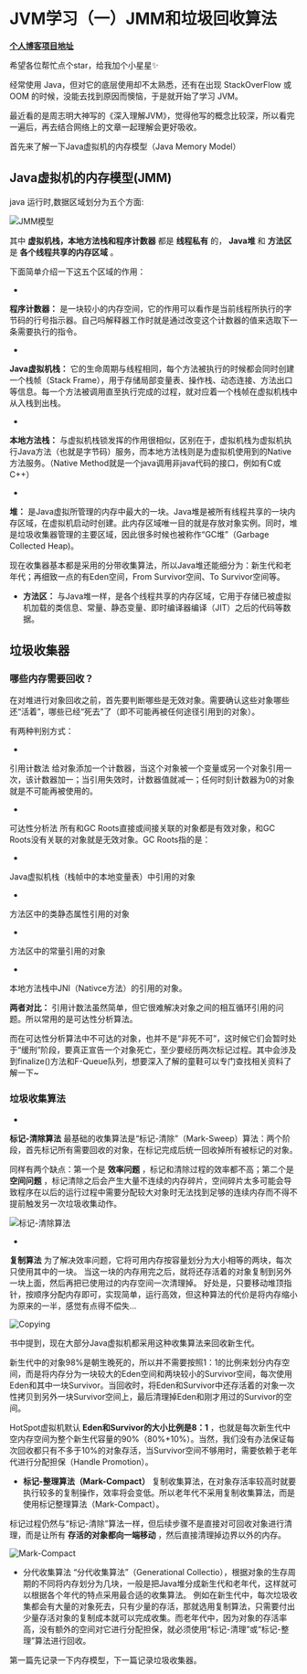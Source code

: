 # JVM学习（一）JMM和垃圾回收算法 #

**[个人博客项目地址]( https://link.juejin.im?target=https%3A%2F%2Fgithub.com%2FVip-Augus%2FVip-Augus.github.io )**

希望各位帮忙点个star，给我加个小星星✨

经常使用 Java，但对它的底层使用却不太熟悉，还有在出现 StackOverFlow 或 OOM 的时候，没能去找到原因而懊恼，于是就开始了学习 JVM。

最近看的是周志明大神写的《深入理解JVM》，觉得他写的概念比较深，所以看完一遍后，再去结合网络上的文章一起理解会更好吸收。

首先来了解一下Java虚拟机的内存模型（Java Memory Model）

## Java虚拟机的内存模型(JMM) ##

java 运行时,数据区域划分为五个方面:

![JMM模型](https://user-gold-cdn.xitu.io/2019/5/25/16aedef1a70419d1?imageView2/0/w/1280/h/960/ignore-error/1)

其中 **虚拟机栈，本地方法栈和程序计数器** 都是 **线程私有** 的， **Java堆** 和 **方法区** 是 **各个线程共享的内存区域** 。

下面简单介绍一下这五个区域的作用：

* 

**程序计数器：** 是一块较小的内存空间，它的作用可以看作是当前线程所执行的字节码的行号指示器。自己吗解释器工作时就是通过改变这个计数器的值来选取下一条需要执行的指令。

* 

**Java虚拟机栈：** 它的生命周期与线程相同，每个方法被执行的时候都会同时创建一个栈帧（Stack Frame），用于存储局部变量表、操作栈、动态连接、方法出口等信息。每一个方法被调用直至执行完成的过程，就对应着一个栈帧在虚拟机栈中从入栈到出栈。

* 

**本地方法栈：** 与虚拟机栈锁发挥的作用很相似，区别在于，虚拟机栈为虚拟机执行Java方法（也就是字节码）服务，而本地方法栈则是为虚拟机使用到的Native方法服务。（Native Method就是一个java调用非java代码的接口，例如有C或C++）

* 

**堆：** 是Java虚拟所管理的内存中最大的一块。Java堆是被所有线程共享的一块内存区域，在虚拟机启动时创建。此内存区域唯一目的就是存放对象实例。同时，堆是垃圾收集器管理的主要区域，因此很多时候也被称作“GC堆”（Garbage Collected Heap)。

现在收集器基本都是采用的分带收集算法，所以Java堆还能细分为：新生代和老年代；再细致一点的有Eden空间，From Survivor空间、To Survivor空间等。

* **方法区：** 与Java堆一样，是各个线程共享的内存区域，它用于存储已被虚拟机加载的类信息、常量、静态变量、即时编译器编译（JIT）之后的代码等数据。

## 垃圾收集器 ##

### 哪些内存需要回收？ ###

在对堆进行对象回收之前，首先要判断哪些是无效对象。需要确认这些对象哪些还“活着”，哪些已经“死去”了（即不可能再被任何途径引用到的对象）。

有两种判别方式：

* 

引用计数法 给对象添加一个计数器，当这个对象被一个变量或另一个对象引用一次，该计数器加一；当引用失效时，计数器值就减一；任何时刻计数器为0的对象就是不可能再被使用的。

* 

可达性分析法 所有和GC Roots直接或间接关联的对象都是有效对象，和GC Roots没有关联的对象就是无效对象。GC Roots指的是：

* 

Java虚拟机栈（栈帧中的本地变量表）中引用的对象

* 

方法区中的类静态属性引用的对象

* 

方法区中的常量引用的对象

* 

本地方法栈中JNI（Nativce方法）的引用的对象。

**两者对比：** 引用计数法虽然简单，但它很难解决对象之间的相互循环引用的问题。所以常用的是可达性分析算法。

而在可达性分析算法中不可达的对象，也并不是“非死不可”，这时候它们会暂时处于“缓刑”阶段，要真正宣告一个对象死亡，至少要经历两次标记过程。其中会涉及到finalize()方法和F-Queue队列，想要深入了解的童鞋可以专门查找相关资料了解一下~

### 垃圾收集算法 ###

* 

**标记-清除算法** 最基础的收集算法是“标记-清除”（Mark-Sweep）算法：两个阶段，首先标记所有需要回收的对象，在标记完成后统一回收掉所有被标记的对象。

同样有两个缺点：第一个是 **效率问题** ，标记和清除过程的效率都不高；第二个是 **空间问题** ，标记清除之后会产生大量不连续的内存碎片，空间碎片太多可能会导致程序在以后的运行过程中需要分配较大对象时无法找到足够的连续内存而不得不提前触发另一次垃圾收集动作。

![标记-清除算法](https://user-gold-cdn.xitu.io/2019/5/25/16aedef1a6fc5c42?imageView2/0/w/1280/h/960/ignore-error/1)

* 

**复制算法** 为了解决效率问题，它将可用内存按容量划分为大小相等的两块，每次只使用其中的一块。 当这一块的内存用完之后，就将还存活着的对象复制到另外一块上面，然后再把已使用过的内存空间一次清理掉。 好处是，只要移动堆顶指针，按顺序分配内存即可，实现简单，运行高效，但这种算法的代价是将内存缩小为原来的一半，感觉有点得不偿失...

![Copying](https://user-gold-cdn.xitu.io/2019/5/25/16aedef1a75aa4b0?imageView2/0/w/1280/h/960/ignore-error/1)

书中提到，现在大部分Java虚拟机都采用这种收集算法来回收新生代。

新生代中的对象98%是朝生晚死的，所以并不需要按照1：1的比例来划分内存空间，而是将内存分为一块较大的Eden空间和两块较小的Survivor空间，每次使用Eden和其中一块Survivor。当回收时，将Eden和Survivor中还存活着的对象一次性拷贝到另外一块Survivor空间上，最后清理掉Eden和刚才用过的Survivor的空间。

HotSpot虚拟机默认 **Eden和Survivor的大小比例是8：1** ，也就是每次新生代中空内存空间为整个新生代容量的90%（80%+10%）。当然，我们没有办法保证每次回收都只有不多于10%的对象存活，当Survivor空间不够用时，需要依赖于老年代进行分配担保（Handle Promotion）。

* **标记-整理算法（Mark-Compact）** 复制收集算法，在对象存活率较高时就要执行较多的复制操作，效率将会变低。所以老年代不采用复制收集算法，而是使用标记整理算法（Mark-Compact）。

标记过程仍然与“标记-清除”算法一样，但后续步骤不是直接对可回收对象进行清理，而是让所有 **存活的对象都向一端移动** ，然后直接清理掉边界以外的内存。

![Mark-Compact](https://user-gold-cdn.xitu.io/2019/5/25/16aedef1a795ed16?imageView2/0/w/1280/h/960/ignore-error/1)

* 分代收集算法 “分代收集算法”（Generational Collectio），根据对象的生存周期的不同将内存划分为几块，一般是把Java堆分成新生代和老年代，这样就可以根据各个年代的特点采用最合适的收集算法。 例如在新生代中，每次垃圾收集都会有大量的对象死去，只有少量的存活，那就选用复制算法，只需要付出少量存活对象的复制成本就可以完成收集。而老年代中，因为对象的存活率高，没有额外的空间对它进行分配担保，就必须使用“标记-清理”或“标记-整理”算法进行回收。

第一篇先记录一下内存模型，下一篇记录垃圾收集器。